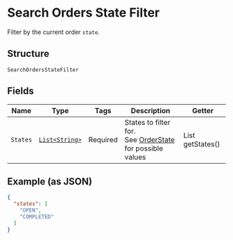 
# Search Orders State Filter

Filter by the current order `state`.

## Structure

`SearchOrdersStateFilter`

## Fields

| Name | Type | Tags | Description | Getter |
|  --- | --- | --- | --- | --- |
| `States` | [`List<String>`](../../doc/models/order-state.md) | Required | States to filter for.<br>See [OrderState](#type-orderstate) for possible values | List<String> getStates() |

## Example (as JSON)

```json
{
  "states": [
    "OPEN",
    "COMPLETED"
  ]
}
```

